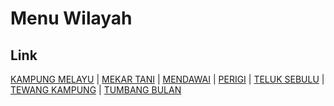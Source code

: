 # Menu Wilayah

## Link

[KAMPUNG MELAYU](https://github.com/gigit-pemilu/pemilu-2024-62-kalimantan-tengah/tree/main/pileg-dpr/hitung-suara/sub/62-kalimantan-tengah/sub/06-katingan/sub/09-mendawai/sub/2003-kampung-melayu)
 | 
[MEKAR TANI](https://github.com/gigit-pemilu/pemilu-2024-62-kalimantan-tengah/tree/main/pileg-dpr/hitung-suara/sub/62-kalimantan-tengah/sub/06-katingan/sub/09-mendawai/sub/2006-mekar-tani)
 | 
[MENDAWAI](https://github.com/gigit-pemilu/pemilu-2024-62-kalimantan-tengah/tree/main/pileg-dpr/hitung-suara/sub/62-kalimantan-tengah/sub/06-katingan/sub/09-mendawai/sub/2001-mendawai)
 | 
[PERIGI](https://github.com/gigit-pemilu/pemilu-2024-62-kalimantan-tengah/tree/main/pileg-dpr/hitung-suara/sub/62-kalimantan-tengah/sub/06-katingan/sub/09-mendawai/sub/2005-perigi)
 | 
[TELUK SEBULU](https://github.com/gigit-pemilu/pemilu-2024-62-kalimantan-tengah/tree/main/pileg-dpr/hitung-suara/sub/62-kalimantan-tengah/sub/06-katingan/sub/09-mendawai/sub/2002-teluk-sebulu)
 | 
[TEWANG KAMPUNG](https://github.com/gigit-pemilu/pemilu-2024-62-kalimantan-tengah/tree/main/pileg-dpr/hitung-suara/sub/62-kalimantan-tengah/sub/06-katingan/sub/09-mendawai/sub/2004-tewang-kampung)
 | 
[TUMBANG BULAN](https://github.com/gigit-pemilu/pemilu-2024-62-kalimantan-tengah/tree/main/pileg-dpr/hitung-suara/sub/62-kalimantan-tengah/sub/06-katingan/sub/09-mendawai/sub/2007-tumbang-bulan)

